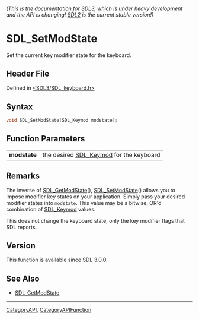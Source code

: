 ###### (This is the documentation for SDL3, which is under heavy development and the API is changing! [SDL2](https://wiki.libsdl.org/SDL2/) is the current stable version!)
# SDL_SetModState

Set the current key modifier state for the keyboard.

## Header File

Defined in [<SDL3/SDL_keyboard.h>](https://github.com/libsdl-org/SDL/blob/main/include/SDL3/SDL_keyboard.h)

## Syntax

```c
void SDL_SetModState(SDL_Keymod modstate);

```

## Function Parameters

|                  |                                                       |
| ---------------- | ----------------------------------------------------- |
| **modstate**     | the desired [SDL_Keymod](SDL_Keymod) for the keyboard |

## Remarks

The inverse of [SDL_GetModState](SDL_GetModState)(),
[SDL_SetModState](SDL_SetModState)() allows you to impose modifier key
states on your application. Simply pass your desired modifier states into
`modstate`. This value may be a bitwise, OR'd combination of
[SDL_Keymod](SDL_Keymod) values.

This does not change the keyboard state, only the key modifier flags that
SDL reports.

## Version

This function is available since SDL 3.0.0.

## See Also

* [SDL_GetModState](SDL_GetModState)

----
[CategoryAPI](CategoryAPI), [CategoryAPIFunction](CategoryAPIFunction)

